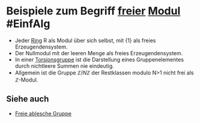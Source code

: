 # Beispiele zum Begriff [freier](freies%20Erzeugendensystem.md) [Modul](Moduln%20%C3%BCber%20Ringen.md) #EinfAlg
- Jeder [Ring](Einf.%20Alg/Definition/Ring.md) R als Modul über sich selbst, mit $\{1\}$ als freies Erzeugendensystem.
- Der Nullmodul mit der leeren Menge als freies Erzeugendensystem.
- In einer [Torsionsgruppe](Torsionsgruppe%20und%20Ordnung.md) ist die Darstellung eines Gruppenelementes durch nichtleere Summen nie eindeutig.
- Allgemein ist die Gruppe $\mathbb{Z}/N\mathbb{Z}$ der Restklassen modulo N>1 nicht frei als $\mathbb{Z}$-Modul.
## Siehe auch
- [Freie ablesche Gruppe](Freie%20ablesche%20Gruppe.md)